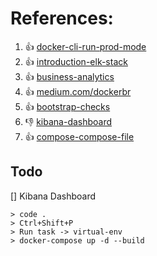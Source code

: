 # References:

1. :+1: [docker-cli-run-prod-mode](https://www.elastic.co/guide/en/elasticsearch/reference/current/docker.html#docker-cli-run-prod-mode)
2. :+1: [introduction-elk-stack](https://www.elastic.co/webinars/introduction-elk-stack)
3. :+1: [business-analytics](https://www.elastic.co/use-cases?usecase=business-analytics)
4. :+1: [medium.com/dockerbr](https://medium.com/dockerbr/instalando-o-elasticsearch-em-um-container-docker-e759d74c0a4d)
5. :+1: [bootstrap-checks](https://www.elastic.co/guide/en/elasticsearch/reference/current/bootstrap-checks.html)
6. :-1: [kibana-dashboard](https://www.elastic.co/guide/en/kibana/6.4/dashboard.html)
7. :+1: [compose-compose-file](https://docs.docker.com/compose/compose-file/)

## Todo

[] Kibana Dashboard

```shell
> code .
> Ctrl+Shift+P
> Run task -> virtual-env
> docker-compose up -d --build

```
